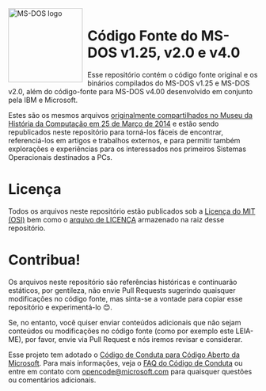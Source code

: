 <img width="150" height="150" align="left" style="float: left; margin: 0 10px 0 0;" alt="MS-DOS logo" src="https://github.com/Microsoft/MS-DOS/blob/main/.readmes/msdos-logo.png">

# Código Fonte do MS-DOS v1.25, v2.0 e v4.0
Esse repositório contém o código fonte original e os binários compilados do MS-DOS v1.25 e MS-DOS v2.0, além do código-fonte para MS-DOS v4.00 desenvolvido em conjunto pela IBM e Microsoft.

Estes são os mesmos arquivos [originalmente compartilhados no Museu da História da Computação em 25 de Março de 2014]( http://www.computerhistory.org/atchm/microsoft-ms-dos-early-source-code/) e estão sendo republicados neste repositório para torná-los fáceis de encontrar, referenciá-los em artigos e trabalhos externos, e para permitir também explorações e experiências para os interessados nos primeiros Sistemas Operacionais destinados a PCs.

# Licença
Todos os arquivos neste repositório estão publicados sob a [Licença do MIT (OSI)]( https://en.wikipedia.org/wiki/MIT_License) bem como o [arquivo de LICENÇA](https://github.com/Microsoft/MS-DOS/blob/master/LICENSE.md) armazenado na raiz desse repositório.

# Contribua!
Os arquivos neste repositório são referências históricas e continuarão estáticos, por gentileza, não envie Pull Requests sugerindo quaisquer modificações no código fonte, mas sinta-se a vontade para copiar esse repositório e experimentá-lo 😊.

Se, no entanto, você quiser enviar conteúdos adicionais que não sejam conteúdos ou modificações no código fonte (como por exemplo este LEIA-ME), por favor, envie via Pull Request e nós iremos revisar e considerar.

Esse projeto tem adotado o [Código de Conduta para Código Aberto da Microsoft](https://opensource.microsoft.com/codeofconduct/). Para mais informações, veja o [FAQ do Código de Conduta](https://opensource.microsoft.com/codeofconduct/faq/) ou entre em contato com [opencode@microsoft.com](mailto:opencode@microsoft.com) para quaisquer questões ou comentários adicionais.
